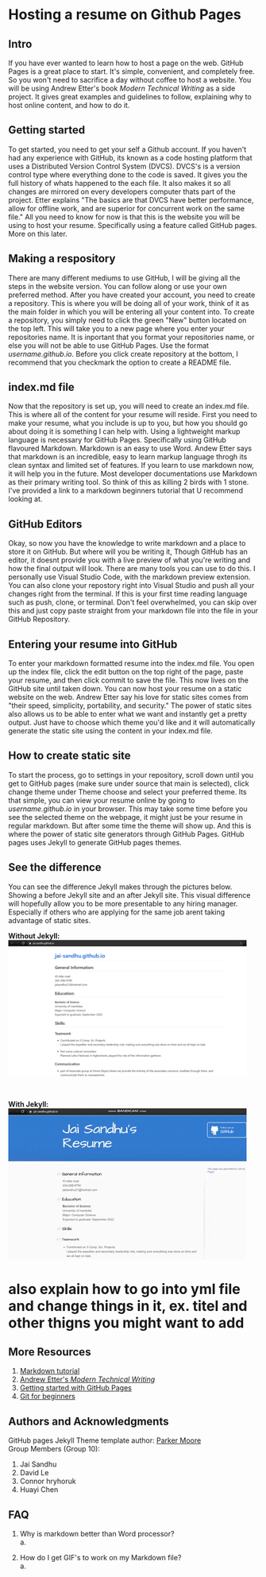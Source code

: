 # Hosting a resume on Github Pages

## Intro
If you have ever wanted to learn how to host a page on the web. GitHub Pages is a great place to start. It's simple, convenient, and completely free. So you won't need to sacrifice a day without coffee to host a website. You will be using Andrew Etter's book _Modern Technical Writing_ as a side project. It gives great examples and guidelines to follow, explaining why to host online content, and how to do it.  

## Getting started
To get started, you need to get your self a Github account. If you haven't had any experience with GitHub, its known as a code hosting platform that uses a Distributed Version Control System (DVCS). DVCS's is a version control type where everything done to the code is saved. It gives you the full history of whats happened to the each file. It also makes it so all changes are mirrored on every developers computer thats part of the project. Etter explains "The basics are that DVCS have better performance, allow for offline work, and are superior for concurrent work on the same file." All you need to know for now is that this is the website you will be using to host your resume. Specifically using a feature called GitHub pages. More on this later.  

## Making a respository
There are many different mediums to use GitHub, I will be giving all the steps in the website version. You can follow along or use your own preferred method. After you have created your account, you need to create a repository. This is where you will be doing all of your work, think of it as the main folder in which you will be entering all your content into. To create a repository, you simply need to click the green "New" button located on the top left. This will take you to a new page where you enter your repositories name. It is inportant that you format your repositories name, or else you will not be able to use GitHub Pages. Use the format _<span>username.github.io<span>_. Before you click create repository at the bottom, I recommend that you checkmark the option to create a README file.  
## index.md<span> file
Now that the repository is set up, you will need to create an index.md file. This is where all of the content for your resume will reside. First you need to make your resume, what you include is up to you, but how you should go about doing it is something I can help with. Using a lightweight markup language is necessary for GitHub Pages. Specifically using GitHub flavoured Markdown. Markdown is an easy to use Word. Andew Etter says that markdown is an incredible, easy to learn markup language throgh its clean syntax and limited set of features. If you learn to use markdown now, it will help you in the future. Most developer documentations use Markdown as their primary writing tool. So think of this as killing 2 birds with 1 stone. I've provided a link to a markdown beginners tutorial that U recommend looking at.  
## GitHub Editors
Okay, so now you have the knowledge to write markdown and a place to store it on GitHub. But where will you be writing it, Though GitHub has an editor, it doesnt provide you with a live preview of what you're writing and how the final output will look. There are many tools you can use to do this. I personally use Visual Studio Code, with the markdown preview extension. You can also clone your repostory right into Visual Studio and push all your changes right from the terminal. If this is your first time reading language such as push, clone, or terminal. Don't feel overwhelmed, you can skip over this and just copy paste straight from your markdown file into the file in your GitHub Repository.  

## Entering your resume into GitHub
To enter your markdown formatted resume into the index.md file. You open up the index file, click the edit button on the top right of the page, paste your resume, and then click commit to save the file. This now lives on the GitHub site until taken down. You can now host your resume on a static website on the web. Andrew Etter say his love for static sites comes from "their speed, simplicity, portability, and security." The power of static sites also allows us to be able to enter what we want and instantly get a pretty output. Just have to choose which theme you'd like and it will automatically generate the static site using the content in your index.md file.  
## How to create static site
To start the process, go to settings in your repository, scroll down until you get to GitHub pages (make sure under source that main is selected), click change theme under Theme choose and select your preferred theme. Its that simple, you can view your resume online by going to _<span>username.github.io<span>_ in your browser. This may take some time before you see the selected theme on the webpage, it might just be your resume in regular markdown. But after some time the theme will show up. And this is where the power of static site generators through GitHub Pages. GitHub pages uses Jekyll to generate GitHub pages themes.  
## See the difference
You can see the difference Jekyll makes through the pictures below. Showing a before Jekyll site and an after Jekyll site. This visual difference will hopefully allow you to be more presentable to any hiring manager. Especially if others who are applying for the same job arent taking advantage of static sites.  


**Without Jekyll:**  
<img src="https://github.com/jai-sandhu/jai-sandhu.github.io/blob/main/media/pic.png" width="480">

&nbsp;  

**With Jekyll:**  
![Resume with Jekyll GIF](https://github.com/jai-sandhu/jai-sandhu.github.io/blob/main/media/gif.gif)


# also explain how to go into yml file and change things in it, ex. titel and other thigns you might want to add



## More Resources
1. [Markdown tutorial](https://www.markdowntutorial.com/)
2. [Andrew Etter's _Modern Technical Writing_](https://www.amazon.ca/Modern-Technical-Writing-Introduction-Documentation-ebook/dp/B01A2QL9SS)
3. [Getting started with GitHub Pages](https://pages.github.com/)
4. [Git for beginners](https://product.hubspot.com/blog/git-and-github-tutorial-for-beginners)
&nbsp;  

## Authors and Acknowledgments  
GitHub pages Jekyll Theme template author: [Parker Moore](https://github.com/parkr)  
Group Members (Group 10):
1. Jai Sandhu
2. David Le
3. Connor hryhoruk
4. Huayi Chen  

## FAQ  
1. Why is markdown better than Word processor?  
   a.

2. How do I get GIF's to work on my Markdown file?  
   a. 

